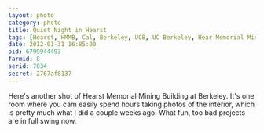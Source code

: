 ```yaml
---
layout: photo
category: photo
title: Quiet Night in Hearst
tags: [Hearst, HMMB, Cal, Berkeley, UCB, UC Berkeley, Hear Memorial Mining Building, Hearst Mining, HMB, Heart Mining Circle, HDR, HDRI, Canon, 7D, Canon 7D, EF-S 10-22, Canon EF-S 10-22, Michael Ball, cycomachead, landscape, night, building, architecture, curves]
date: 2012-01-31 16:85:00
pid: 6799944493
farmid: 8
serid: 7034
secret: 2767af8137
---
```


Here's another shot of Hearst Memorial Mining Building at Berkeley. It's one room where you cam easily spend hours taking photos of the interior, which is pretty much what I did a couple weeks ago. What fun, too bad projects are in full swing now.
